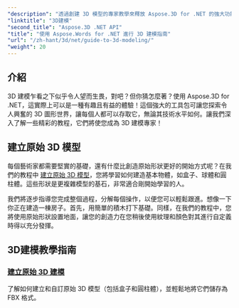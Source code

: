 ```yaml
---
"description": "透過創建 3D 模型的專家教學來釋放 Aspose.3D for .NET 的強大功能。開始掌握您的 3D 設計技能。"
"linktitle": "3D建模"
"second_title": "Aspose.3D .NET API"
"title": "使用 Aspose.Words for .NET 進行 3D 建模指南"
"url": "/zh-hant/3d/net/guide-to-3d-modeling/"
"weight": 20
---
```


## 介紹

3D 建模乍看之下似乎令人望而生畏，對吧？但你猜怎麼著？使用 Aspose.3D for .NET，這實際上可以是一種有趣且有益的體驗！這個強大的工具包可讓您探索令人興奮的 3D 圖形世界，讓每個人都可以存取它，無論其技術水平如何。讓我們深入了解一些精彩的教程，它們將使您成為 3D 建模專家！

## 建立原始 3D 模型

每個藝術家都需要堅實的基礎，還有什麼比創造原始形狀更好的開始方式呢？在我們的教程中 [建立原始 3D 模型](./create-primitive-3d-modeling/)，您將學習如何建造基本物體，如盒子、球體和圓柱體。這些形狀是更複雜模型的基石，非常適合剛開始學習的人。

我們將逐步指導您完成整個過程，分解每個操作，以便您可以輕鬆跟進。想像一下你正在建造一棟房子。首先，用簡單的積木打下基礎。同樣，在我們的教程中，您將使用原始形狀設置地面，讓您的創造力在您稍後使用紋理和顏色對其進行自定義時得以充分發揮。 

## 3D建模教學指南
### [建立原始 3D 建模](./create-primitive-3d-modeling/)
了解如何建立和自訂原始 3D 模型（包括盒子和圓柱體），並輕鬆地將它們儲存為 FBX 格式。